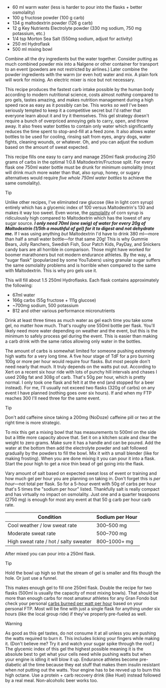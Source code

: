 - 60 ml warm water (less is harder to pour into the flasks + better osmolality)
- 100 g fructose powder (100 g carb)
- 134 g maltodextrin powder (126 g carb)
- 12 g Key Nutrients Electrolyte powder (330 mg sodium, 750 mg potassium, etc.)
- 1/4 tsp Morton Sea Salt (550mg sodium, adjust for activity)
- 250 ml Hydroflask
- 500 ml mixing bowl

Combine all the dry ingredients but the water together. Consider putting as much combined powder mix into a Nalgene or other container for transport to an event (powders are not restricted by airlines.) Later combine the powder ingredients with the warm (or even hot) water and mix. A plain fork will work for mixing. An electric mixer is nice but not necessary.

This recipe produces the fastest carb intake possible by the human body according to modern nutritional science, costs almost _nothing_ compared to pro gels, tastes amazing, and makes nutrition management during a high speed race as easy as it possibly can be. This works *so well* I've been seriously tempted to keep it a competitive secret but I'd rather that everyone learn about it and try it themselves. This gel strategy doesn't require a bunch of overpriced annoying gels to carry, open, and throw away. It also frees water bottles to contain only water which significantly reduces the time spent to stop-and-fill at a feed zone. It also allows water bottles to be used for cooling, rinsing salt from eyes, angry dogs, water fights, cleaning wounds, or whatever. Oh, and you can adjust the sodium based on the amount of sweat expected.

This recipe fills one easy to carry and manage 250ml flask producing 250 grams of carbs in the optimal 1:0.8 Maltodextrin/Fructose split. For every flask one 750ml water bottle must be drunk for minimum osmolality (most will drink much more water than that, also syrup, honey, or sugary alternatives would require *five whole 750ml water bottles* to achieve the same osmolality).

>[!TIP]
Unlike other recipes, I've eliminated raw glucose (like in light corn syrup) entirely which has a glycemic index of 100 versus Maltodextrin's 130 and makes it way too sweet. Even worse, the [osmolality](Osmolality,%20watch%20that%20isotonic%20limit.md) of corn syrup is ridiculously high compared to Maltodextrin which has the lowest of any sugar source. ***I only need 70ml (one swig) of water for every 20g of Maltodextrin (1/5th a mouthful of gel) for it to digest and not dehydrate me.***  If I was using anything *but* Maltodextrin I'd have to drink 380 ml—more than half a small water bottle—for that same 20g! This is why Gummie Bears, Jolly Ranchers, Swedish Fish, Sour Patch Kids, PayDay, and Snickers candy bars are all horrible in comparison. Those might have worked for boomer marathoners but not modern endurance athletes. By the way, a "sugar flask" (popularized by some YouTubers) using granular sugar suffers the same osmolality problems and is horrible when compared to the same with Maltodextrin. This is why pro gels use it.





This will fill about 1.5 250ml Hydroflasks. Each flask contains approximately the following:

- 67ml water
- 166g carbs (55g fructose + 111g glucose)
- ~700mg sodium, 500 potassium
- B12 and other various performance micronutrients

Drink at least three times as much water as gel each time you take some gel, no matter how much. That's roughy one 550ml bottle per flask. You'll likely need more water depending on weather and the event, but this is the minimum to safely process gel during the event. This is easier than making a carb drink with the same ratios allowing only water in the bottles.

The amount of carbs is somewhat limited for someone pushing extremely high watts for a very long time. A five hour stage of TdF for a pro burning 100g or more per hour would require four flasks. But most people don't need nearly that much. It truly depends on the watts put out. According to Xert on a recent six hour ride with lots of punchy hill intervals and chases I used 208g fat and 308g of carb. That's 50g per hour, which is pretty normal. I only took one flask and felt it at the end (and stopped for a beer instead). For me, I'll usually not exceed two flasks (320g of carbs) on any event I have planned (nothing goes over six hours). If and when my FTP reaches 300 I'll need three for the same event.

>[!TIP]
>Don't add caffeine since taking a 200mg (NoDoze) caffeine pill or two at the right time is more strategic.

To mix this get a mixing bowl that has measurements to 500ml on the side but a little more capacity above that. Set it on a kitchen scale and clear the weight to zero grams. Make sure it has a handle and can be poured. Add the water at the bottom then add the electrolyte powder and salt followed gradually by the powders to fill the bowl. Mix it with a small blender (like for making frosting). When you are done mixing it you can pour it into a flask. Start the pour high to get a nice thin bead of gel going into the flask. 

Vary amount of salt based on expected sweat loss of event or training and how much gel per hour you are planning on taking in. Don't forget this is _per hour_—not total per flask. So for a 5-hour event with 50g of carbs per hour that's 5 times the "sodium per hour" listed. Thankfully salt is really compact and has virtually no impact on osmolality. Just one and a quarter teaspoons (2750 mg) is enough for most any event at that 50 g carb per hour carb rate.

| **Condition**                         | **Sodium per Hour** |
|--------------------------------------|---------------------|
| Cool weather / low sweat rate        | 300–500 mg          |
| Moderate sweat rate                  | 500–700 mg          |
| High sweat rate / hot / salty sweater| 800–1000+ mg        |
After mixed you can pour into a 250ml flask.

>[!TIP]
>Hold the bowl up high so that the stream of gel is smaller and fits though the hole. Or just use a funnel.

This makes enough gel to fill one 250ml flask. Double the recipe for two flasks (500ml is usually the capacity of most mixing bowls). That should be more than enough carbs for most amateur athletes for any Gran Fondo but check your personal [carbs burned per watt per hour](Carbs%20burned%20per%20watt%20per%20hour.md) based on your personal FTP. Most will be fine with just a single flask for anything under six hours (like the local group ride) if they've properly pre-fueled as well.

>[!WARNING]
>As good as this gel tastes, do not consume it at all unless you are pushing the watts required to burn it. This includes licking your fingers while making it. (Don't believe me? Try it and watch your sugar spike through the roof.) The glycemic index of this gel the highest possible meaning it is the absolute best to get what your cells need while pushing watts but when your engine is idling it will blow it up. Endurance athletes become pre-diabetic all the time because they eat stuff that makes them insulin resistant when _not_ putting out the watts. Your engine has to be revved up to burn this high octane. Use a protein + carb recovery drink (like Huel) instead followed by a real meal. Non-alcoholic beer works too.

